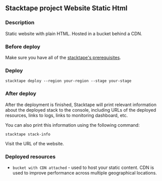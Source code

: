 ## Stacktape project Website Static Html

### Description

Static website with plain HTML. Hosted in a bucket behind a CDN.

### Before deploy

Make sure you have all of the [stacktape's prerequisites](https://docs.stacktape.com/getting-started/1-install).

### Deploy

```
stacktape deploy --region your-region --stage your-stage
```

### After deploy

After the deployment is finished, Stacktape will print relevant information about the deployed stack to the console,
including URLs of the deployed resources, links to logs, links to monitoring dashboard, etc.

You can also print this information using the following command:

```
stacktape stack-info
```

Visit the URL of the website.

### Deployed resources

- `bucket with CDN attached` - used to host your static content. CDN is used to improve performance across multiple geographical locations.
